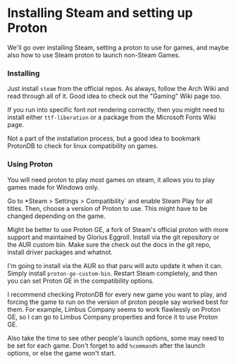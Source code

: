 # Installing Steam and setting up Proton

We'll go over installing Steam, setting a proton to use for games, and maybe also how to use Steam proton to launch non-Steam Games.

### Installing

Just install `steam` from the official repos. As always, follow the Arch Wiki and read through all of it. Good idea to check out the "Gaming" Wiki page too.

If you run into specific font not rendering correctly, then you might need to install either `ttf-liberation` or a package from the Microsoft Fonts Wiki page.

Not a part of the installation process, but a good idea to bookmark ProtonDB to check for linux compatibility on games.

### Using Proton

You will need proton to play most games on steam, it allows you to play games made for Windows only.

Go to *Steam > Settings > Compatibility` and enable Steam Play for all titles. Then, choose a version of Proton to use. This might have to be changed depending on the game.

Might be better to use Proton GE, a fork of Steam's official proton with more support and maintained by Glorius Eggroll. Install via the git repository or the AUR custom bin. Make sure the check out the docs in the git repo, install driver packages and whatnot.

I'm going to install via the AUR so that paru will auto update it when it can. Simply install `proton-ge-custom-bin`. Restart Steam completely, and then you can set Proton GE in the compatibility options.

I recommend checking ProtonDB for every new game you want to play, and forcing the game to run on the version of proton people say worked best for them. For example, Limbus Company seems to work flawlessly on Proton GE, so I can go to Limbus Company properties and force it to use Proton GE.

Also take the time to see other people's launch options, some may need to be set for each game. Don't forget to add `%command%` after the launch options, or else the game won't start.
